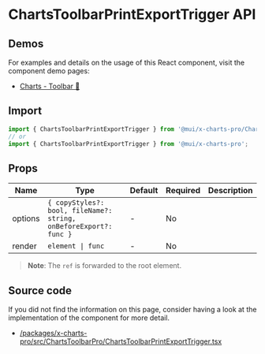 # ChartsToolbarPrintExportTrigger API

## Demos

For examples and details on the usage of this React component, visit the component demo pages:

- [Charts - Toolbar 🧪](/x/react-charts/toolbar/)

## Import

```jsx
import { ChartsToolbarPrintExportTrigger } from '@mui/x-charts-pro/ChartsToolbarPro';
// or
import { ChartsToolbarPrintExportTrigger } from '@mui/x-charts-pro';
```

## Props

| Name | Type | Default | Required | Description |
|------|------|---------|----------|-------------|
| options | `{ copyStyles?: bool, fileName?: string, onBeforeExport?: func }` | - | No |  |
| render | `element \| func` | - | No |  |

> **Note**: The `ref` is forwarded to the root element.

## Source code

If you did not find the information on this page, consider having a look at the implementation of the component for more detail.

- [/packages/x-charts-pro/src/ChartsToolbarPro/ChartsToolbarPrintExportTrigger.tsx](https://github.com/mui/material-ui/tree/HEAD/packages/x-charts-pro/src/ChartsToolbarPro/ChartsToolbarPrintExportTrigger.tsx)